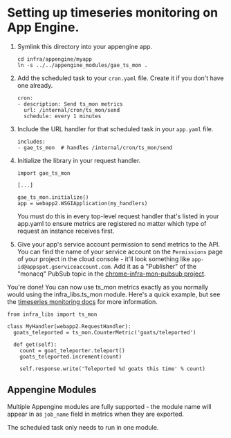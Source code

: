 # Setting up timeseries monitoring on App Engine.

1.  Symlink this directory into your appengine app.

        cd infra/appengine/myapp
        ln -s ../../appengine_modules/gae_ts_mon .

1.  Add the scheduled task to your `cron.yaml` file.  Create it if you don't
    have one already.

        cron:
        - description: Send ts_mon metrics
          url: /internal/cron/ts_mon/send
          schedule: every 1 minutes

1.  Include the URL handler for that scheduled task in your `app.yaml` file.

        includes:
        - gae_ts_mon  # handles /internal/cron/ts_mon/send

1.  Initialize the library in your request handler.

        import gae_ts_mon

        [...]

        gae_ts_mon.initialize()
        app = webapp2.WSGIApplication(my_handlers)

    You must do this in every top-level request handler that's listed in your
    app.yaml to ensure metrics are registered no matter which type of request
    an instance receives first.

1.  Give your app's service account permission to send metrics to the API.  You
    can find the name of your service account on the `Permissions` page of your
    project in the cloud console - it'll look something like
    `app-id@appspot.gserviceaccount.com`.  Add it as a "Publisher" of the
    "monacq" PubSub topic in the
    [chrome-infra-mon-pubsub project](https://pantheon.corp.google.com/project/chrome-infra-mon-pubsub/cloudpubsub/topicList).

You're done!  You can now use ts_mon metrics exactly as you normally would using
the infra_libs.ts_mon module. Here's a quick example, but see the
[timeseries monitoring docs](https://chrome-internal.googlesource.com/infra/infra_internal/+/master/doc/ts_mon.md)
for more information.

    from infra_libs import ts_mon

    class MyHandler(webapp2.RequestHandler):
      goats_teleported = ts_mon.CounterMetric('goats/teleported')

      def get(self):
        count = goat_teleporter.teleport()
        goats_teleported.increment(count)

        self.response.write('Teleported %d goats this time' % count)


## Appengine Modules

Multiple Appengine modules are fully supported - the module name will appear in
as `job_name` field in metrics when they are exported.

The scheduled task only needs to run in one module.
